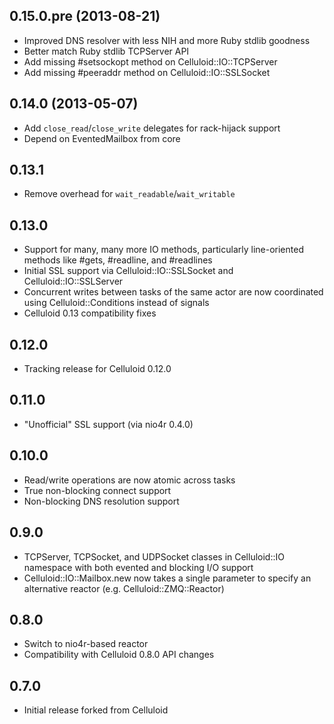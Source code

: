 0.15.0.pre (2013-08-21)
-----------------------
* Improved DNS resolver with less NIH and more Ruby stdlib goodness
* Better match Ruby stdlib TCPServer API
* Add missing #setsockopt method on Celluloid::IO::TCPServer
* Add missing #peeraddr method on Celluloid::IO::SSLSocket

0.14.0 (2013-05-07)
-------------------
* Add `close_read`/`close_write` delegates for rack-hijack support
* Depend on EventedMailbox from core

0.13.1
------
* Remove overhead for `wait_readable`/`wait_writable`

0.13.0
------
* Support for many, many more IO methods, particularly line-oriented
  methods like #gets, #readline, and #readlines
* Initial SSL support via Celluloid::IO::SSLSocket and
  Celluloid::IO::SSLServer
* Concurrent writes between tasks of the same actor are now coordinated
  using Celluloid::Conditions instead of signals
* Celluloid 0.13 compatibility fixes

0.12.0
------
* Tracking release for Celluloid 0.12.0

0.11.0
------
* "Unofficial" SSL support (via nio4r 0.4.0)

0.10.0
------
* Read/write operations are now atomic across tasks
* True non-blocking connect support
* Non-blocking DNS resolution support

0.9.0
-----
* TCPServer, TCPSocket, and UDPSocket classes in Celluloid::IO namespace
  with both evented and blocking I/O support
* Celluloid::IO::Mailbox.new now takes a single parameter to specify an
  alternative reactor (e.g. Celluloid::ZMQ::Reactor)

0.8.0
-----
* Switch to nio4r-based reactor
* Compatibility with Celluloid 0.8.0 API changes

0.7.0
-----
* Initial release forked from Celluloid
